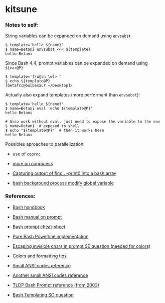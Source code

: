# kitsune


### Notes to self:

String variables can be expanded on demand using `envsubst`
```shell
$ template='hello ${name}'
$ name=Betani envsubst <<< ${template}
hello Betani
```

Since Bash 4.4, prompt variables can be expanded on demand using `${var@P}`
```shell
$ template='[\u@\h \w]> '
$ echo ${template@P}
[betafcc@bulbasaur ~/Desktop]>
```

Actually also expand templates (more performant than `envsubst`):
```shell
$ template='hello ${name}'
$ name=Betani eval 'echo ${template@P}'
hello Betani

# Also work without eval, just need to expose the variable to the env
$ name=Betani  # exposed to shell
$ echo "${template@P}"  # then it works here
hello Betani
```

Possibles aproaches to parallelization:
- [use of `coproc`](https://stackoverflow.com/a/20018504)

- [more on coprocess](https://unix.stackexchange.com/questions/86270/how-do-you-use-the-command-coproc-in-various-shells)

- [Capturing output of find . -print0 into a bash array](https://stackoverflow.com/a/1120952)

- [bash background process modify global variable](https://stackoverflow.com/a/13209479)


### References:
- [Bash handbook](https://github.com/denysdovhan/bash-handbook)

- [Bash manual on prompt](https://www.gnu.org/software/bash/manual/bash.html#Controlling-the-Prompt)

- [Bash prompt cheat-sheet](https://ss64.com/bash/syntax-prompt.html)

- [Pure Bash Powerline implementation](https://github.com/chris-marsh/pureline)

- [Escaping invisible chars in prompt SE question (needed for colors)](https://unix.stackexchange.com/questions/105958)

- [Colors and formatting tips](https://misc.flogisoft.com/bash/tip_colors_and_formatting)

- [Small ANSI codes reference](https://bluesock.org/~willkg/dev/ansi.html)

- [Another small ANSI codes reference](http://ascii-table.com/ansi-escape-sequences.php)

- [TLDP Bash Prompt reference (from 2003)](http://www.tldp.org/HOWTO/Bash-Prompt-HOWTO/index.html)

- [Bash Templating SO question](https://stackoverflow.com/questions/2914220)
